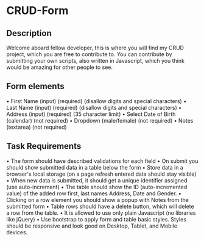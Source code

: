 # CRUD-Form

## Description
Welcome aboard fellow developer, this is where you will find my CRUD project, which you are free to contribute to. You can contribute by submitting your own scripts, also written in Javascript, which you think would be amazing for other people to see.

## Form elements
• First Name (input) (required) (disallow digits and special characters)
• Last Name (input) (required) (disallow digits and special characters)
• Address (input) (required) (35 character limit)
• Select Date of Birth (calendar) (not required)
• Dropdown (male/female) (not required)
• Notes (textarea) (not required)

## Task Requirements 
• The form should have described validations for each field
• On submit you should show submitted data in a table below the form
• Store data in a browser's local storage (on a page refresh entered data should stay visible)
• When new data is submitted, it should get a unique identifier assigned (use auto-increment)
• The table should show the ID (auto-incremented value) of the added row first, last names
Address, Date and Gender.
• Clicking on a row element you should show a popup with Notes from the submitted form
• Table rows should have a delete button, which will delete a row from the table.
• It is allowed to use only plain Javascript (no libraries like jQuery)
• Use bootstrap to apply form and table basic styles. Styles should be responsive and look
good on Desktop, Tablet, and Mobile devices.
